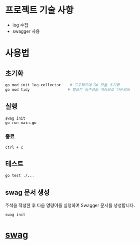 # 프로젝트 기술 사항
- log 수집
- swagger 사용

# 사용법

## 초기화
```bash
go mod init log-collector    # 프로젝트에 Go 모듈 초기화
go mod tidy                 # 필요한 의존성을 자동으로 다운로드
```

## 실행
```bash
swag init
go run main.go
```

### 종료
```plantext
ctrl + c
```

## 테스트
```bash
go test ./...
```


## swag 문서 생성
주석을 작성한 후 다음 명령어를 실행하여 Swagger 문서를 생성합니다.

```bash
swag init
```

# [swag](http://localhost:8089/swagger/index.html)